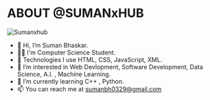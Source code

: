 # ABOUT @SUMANxHUB

<p align="left"> <img src="https://komarev.com/ghpvc/?username=Sumanxhub&label=Profile%20views&color=0e75b6&style=flat" alt="Sumanxhub" /> </p>

- 👋 Hi, I’m Suman Bhaskar.
- 👨‍💻 I'm Computer Science Student.
- 🤖 Technologies I use HTML, CSS, JavaScript, XML.
- 👀 I’m interested in Web Devlopment, Software Development, Data Science, A.I. , Machine Learning.
- 🌱 I’m currently learning C++ , Python.
- 📫 You can reach me at sumanbh0329@gmail.com 














<!---
Sumanxhub/Sumanxhub is a ✨ special ✨ repository because its `README.md` (this file) appears on your GitHub profile.
You can click the Preview link to take a look at your changes.
--->
